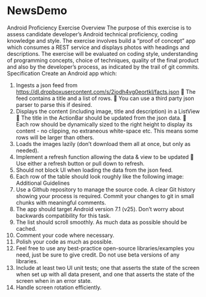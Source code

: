 # NewsDemo

Android Proficiency Exercise
Overview
The purpose of this exercise is to assess candidate developer’s Android technical proficiency, coding knowledge and
style. The exercise involves build a “proof of concept” app which consumes a REST service and displays photos with
headings and descriptions. The exercise will be evaluated on coding style, understanding of programming concepts,
choice of techniques, quality of the final product and also by the developer’s process, as indicated by the trail of git
commits.
Specification
Create an Android app which:
1. Ingests a json feed from https://dl.dropboxusercontent.com/s/2iodh4vg0eortkl/facts.json
 The feed contains a title and a list of rows.
 You can use a third party json parser to parse this if desired.
2. Displays the content (including image, title and description) in a ListView
 The title in the ActionBar should be updated from the json data.
 Each row should be dynamically sized to the right height to display its content - no clipping, no
extraneous white-space etc. This means some rows will be larger than others.
3. Loads the images lazily (don’t download them all at once, but only as needed).
4. Implement a refresh function allowing the data & view to be updated
 Use either a refresh button or pull down to refresh.
5. Should not block UI when loading the data from the json feed.
6. Each row of the table should look roughly like the following image:
Additional Guidelines
1. Use a Github repository to manage the source code. A clear Git history showing your process is required.
Commit your changes to git in small chunks with meaningful comments.
2. The app should target Android version 7.1 (v25). Don’t worry about backwards compatibility for this task.
3. The list should scroll smoothly. As much data as possible should be cached.
4. Comment your code where necessary.
5. Polish your code as much as possible.
6. Feel free to use any best-practice open-source libraries/examples you need, just be sure to give credit. Do
not use beta versions of any libraries.
7. Include at least two UI unit tests; one that asserts the state of the screen when set up with all data present,
and one that asserts the state of the screen when in an error state.
8. Handle screen rotation efficiently.
